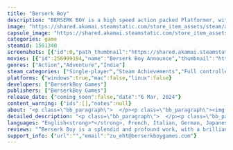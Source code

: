 ```yaml
---
title: "Berserk Boy"
description: "BERSERK BOY is a high speed action packed Platformer, with Metroidvania elements. Packed with vibrant and stylish pixel art. Go Berserk! as you change into different forms and use the power of Lightning, Fire, Ice, Air, and Earth to save the planet!"
image: "https://shared.akamai.steamstatic.com/store_item_assets/steam/apps/1561340/header.jpg?t=1729262432"
capsule_image: "https://shared.akamai.steamstatic.com/store_item_assets/steam/apps/1561340/capsule_231x87.jpg?t=1729262432"
categories: game
steamid: 1561340
screenshots: [{"id":0,"path_thumbnail":"https://shared.akamai.steamstatic.com/store_item_assets/steam/apps/1561340/ss_c6b974720a3260d0b5730a6b515cda4239036eb5.600x338.jpg?t=1729262432","path_full":"https://shared.akamai.steamstatic.com/store_item_assets/steam/apps/1561340/ss_c6b974720a3260d0b5730a6b515cda4239036eb5.1920x1080.jpg?t=1729262432"},{"id":1,"path_thumbnail":"https://shared.akamai.steamstatic.com/store_item_assets/steam/apps/1561340/ss_06eee5a24182c878d23f01c809f9574fbb309cd8.600x338.jpg?t=1729262432","path_full":"https://shared.akamai.steamstatic.com/store_item_assets/steam/apps/1561340/ss_06eee5a24182c878d23f01c809f9574fbb309cd8.1920x1080.jpg?t=1729262432"},{"id":2,"path_thumbnail":"https://shared.akamai.steamstatic.com/store_item_assets/steam/apps/1561340/ss_bc426839a2efd995120b6e20a26ed332f9034192.600x338.jpg?t=1729262432","path_full":"https://shared.akamai.steamstatic.com/store_item_assets/steam/apps/1561340/ss_bc426839a2efd995120b6e20a26ed332f9034192.1920x1080.jpg?t=1729262432"},{"id":3,"path_thumbnail":"https://shared.akamai.steamstatic.com/store_item_assets/steam/apps/1561340/ss_a362d866eb255d1151479705669fc943e22a52db.600x338.jpg?t=1729262432","path_full":"https://shared.akamai.steamstatic.com/store_item_assets/steam/apps/1561340/ss_a362d866eb255d1151479705669fc943e22a52db.1920x1080.jpg?t=1729262432"},{"id":4,"path_thumbnail":"https://shared.akamai.steamstatic.com/store_item_assets/steam/apps/1561340/ss_3d60833332c741f40ccbb867ab1cd8d2d9428117.600x338.jpg?t=1729262432","path_full":"https://shared.akamai.steamstatic.com/store_item_assets/steam/apps/1561340/ss_3d60833332c741f40ccbb867ab1cd8d2d9428117.1920x1080.jpg?t=1729262432"},{"id":5,"path_thumbnail":"https://shared.akamai.steamstatic.com/store_item_assets/steam/apps/1561340/ss_b0d95ea782205fd8544441d02a0266b7165325af.600x338.jpg?t=1729262432","path_full":"https://shared.akamai.steamstatic.com/store_item_assets/steam/apps/1561340/ss_b0d95ea782205fd8544441d02a0266b7165325af.1920x1080.jpg?t=1729262432"},{"id":6,"path_thumbnail":"https://shared.akamai.steamstatic.com/store_item_assets/steam/apps/1561340/ss_464e02d56471cbeb611ad05ac20914489a62e1fb.600x338.jpg?t=1729262432","path_full":"https://shared.akamai.steamstatic.com/store_item_assets/steam/apps/1561340/ss_464e02d56471cbeb611ad05ac20914489a62e1fb.1920x1080.jpg?t=1729262432"},{"id":7,"path_thumbnail":"https://shared.akamai.steamstatic.com/store_item_assets/steam/apps/1561340/ss_2ac1fd0c8b2edfe3869b5039fbe80d0eadbc1118.600x338.jpg?t=1729262432","path_full":"https://shared.akamai.steamstatic.com/store_item_assets/steam/apps/1561340/ss_2ac1fd0c8b2edfe3869b5039fbe80d0eadbc1118.1920x1080.jpg?t=1729262432"},{"id":8,"path_thumbnail":"https://shared.akamai.steamstatic.com/store_item_assets/steam/apps/1561340/ss_06882187ea570659f1da7e8f23500254019825de.600x338.jpg?t=1729262432","path_full":"https://shared.akamai.steamstatic.com/store_item_assets/steam/apps/1561340/ss_06882187ea570659f1da7e8f23500254019825de.1920x1080.jpg?t=1729262432"},{"id":9,"path_thumbnail":"https://shared.akamai.steamstatic.com/store_item_assets/steam/apps/1561340/ss_92011e941b763dfec63641fb53c3c452aa780b26.600x338.jpg?t=1729262432","path_full":"https://shared.akamai.steamstatic.com/store_item_assets/steam/apps/1561340/ss_92011e941b763dfec63641fb53c3c452aa780b26.1920x1080.jpg?t=1729262432"},{"id":10,"path_thumbnail":"https://shared.akamai.steamstatic.com/store_item_assets/steam/apps/1561340/ss_3417ed7d14e33c9f15f6ef7da89d99ca4044b37d.600x338.jpg?t=1729262432","path_full":"https://shared.akamai.steamstatic.com/store_item_assets/steam/apps/1561340/ss_3417ed7d14e33c9f15f6ef7da89d99ca4044b37d.1920x1080.jpg?t=1729262432"},{"id":11,"path_thumbnail":"https://shared.akamai.steamstatic.com/store_item_assets/steam/apps/1561340/ss_b02727fb6cc60ceaa001c8c8a983b77b7cc0babf.600x338.jpg?t=1729262432","path_full":"https://shared.akamai.steamstatic.com/store_item_assets/steam/apps/1561340/ss_b02727fb6cc60ceaa001c8c8a983b77b7cc0babf.1920x1080.jpg?t=1729262432"}]
movies: [{"id":256999194,"name":"Berserk Boy Announce","thumbnail":"https://shared.akamai.steamstatic.com/store_item_assets/steam/apps/256999194/movie.293x165.jpg?t=1707169595","webm":{"480":"http://video.akamai.steamstatic.com/store_trailers/256999194/movie480_vp9.webm?t=1707169595","max":"http://video.akamai.steamstatic.com/store_trailers/256999194/movie_max_vp9.webm?t=1707169595"},"mp4":{"480":"http://video.akamai.steamstatic.com/store_trailers/256999194/movie480.mp4?t=1707169595","max":"http://video.akamai.steamstatic.com/store_trailers/256999194/movie_max.mp4?t=1707169595"},"highlight":true},{"id":256951021,"name":"BERSERK BOY","thumbnail":"https://shared.akamai.steamstatic.com/store_item_assets/steam/apps/256951021/movie.293x165.jpg?t=1707169600","webm":{"480":"http://video.akamai.steamstatic.com/store_trailers/256951021/movie480_vp9.webm?t=1707169600","max":"http://video.akamai.steamstatic.com/store_trailers/256951021/movie_max_vp9.webm?t=1707169600"},"mp4":{"480":"http://video.akamai.steamstatic.com/store_trailers/256951021/movie480.mp4?t=1707169600","max":"http://video.akamai.steamstatic.com/store_trailers/256951021/movie_max.mp4?t=1707169600"},"highlight":true}]
genres: ["Action","Adventure","Indie"]
steam_categories: ["Single-player","Steam Achievements","Full controller support","Steam Cloud","Family Sharing"]
platforms: {"windows":true,"mac":false,"linux":false}
developers: ["BerserkBoy Games"]
publishers: ["BerserkBoy Games"]
release_date: {"coming_soon":false,"date":"6 Mar, 2024"}
content_warning: {"ids":[],"notes":null}
about: "<p class=\"bb_paragraph\">  </p><p class=\"bb_paragraph\"><img class=\"bb_img\" src=\"https://shared.akamai.steamstatic.com/store_item_assets/steam/apps/1561340/extras/BerserkBoy_SteamGIF04.gif?t=1729262432\" /></p><p class=\"bb_paragraph\">In the distant future, a mad scientist and his army of darkness seek to enslave the people of Earth. Hope for all humanity rests with The Resistance, but are they enough? Enter Kei, a rookie hero who is transformed by mysterious Orb energy into BERSERK BOY! </p><p class=\"bb_paragraph\"></p><p class=\"bb_paragraph\">With high-speed action and the power to defeat evil, BERSERK BOY must face off against the diabolical Dr. Genos and his army of Dark Energy minions. Can he save the world before it's too late? It's time to GO BERSERK!</p><p class=\"bb_paragraph\"> </p><h2 class=\"bb_tag\">Features</h2><ul class=\"bb_ul\"><li><p class=\"bb_paragraph\"><strong> Unleash your ultimate form:</strong> with the power of the Berserk Orbs - Lightning, Fire, Earth, Air, and Ice - and become a force to be reckoned with!<br><br><img class=\"bb_img\" src=\"https://shared.akamai.steamstatic.com/store_item_assets/steam/apps/1561340/extras/BerserkBoy_SteamGIF01.gif?t=1729262432\" /></p></li><li><p class=\"bb_paragraph\"><strong>Go Berserk!</strong> Become a master of speed and skill as you chain together combos to fill your Berserk Meter and unleash devastating special attacks! Upgrade your abilities and become an unstoppable force!<br></p></li><li><p class=\"bb_paragraph\"><strong> Explore the sprawling world of New Hope City!</strong> and beyond, unlock hidden missions along the way. Jump, dash, slam, and slide through multiple stages with Metroidvania elements as you discover alternate paths and hidden collectibles! <br><br><img class=\"bb_img\" src=\"https://shared.akamai.steamstatic.com/store_item_assets/steam/apps/1561340/extras/BerserkBoy_SteamGIF05.gif?t=1729262432\" /></p></li><li><p class=\"bb_paragraph\"><strong>BERSERK BOY brings retro gaming:</strong> into the modern age with slick and stylish platforming action. Inspired by the genre greats, you'll be able to play for big scores and fast times in this modern adventure with a retro feel.<br><br><img class=\"bb_img\" src=\"https://shared.akamai.steamstatic.com/store_item_assets/steam/apps/1561340/extras/BerserkBoy_SteamGIF06.gif?t=1729262432\" /></p></li></ul>"
detailed_description: "<p class=\"bb_paragraph\">  </p><p class=\"bb_paragraph\"><img class=\"bb_img\" src=\"https://shared.akamai.steamstatic.com/store_item_assets/steam/apps/1561340/extras/BerserkBoy_SteamGIF04.gif?t=1729262432\" /></p><p class=\"bb_paragraph\">In the distant future, a mad scientist and his army of darkness seek to enslave the people of Earth. Hope for all humanity rests with The Resistance, but are they enough? Enter Kei, a rookie hero who is transformed by mysterious Orb energy into BERSERK BOY! </p><p class=\"bb_paragraph\"></p><p class=\"bb_paragraph\">With high-speed action and the power to defeat evil, BERSERK BOY must face off against the diabolical Dr. Genos and his army of Dark Energy minions. Can he save the world before it's too late? It's time to GO BERSERK!</p><p class=\"bb_paragraph\"> </p><h2 class=\"bb_tag\">Features</h2><ul class=\"bb_ul\"><li><p class=\"bb_paragraph\"><strong> Unleash your ultimate form:</strong> with the power of the Berserk Orbs - Lightning, Fire, Earth, Air, and Ice - and become a force to be reckoned with!<br><br><img class=\"bb_img\" src=\"https://shared.akamai.steamstatic.com/store_item_assets/steam/apps/1561340/extras/BerserkBoy_SteamGIF01.gif?t=1729262432\" /></p></li><li><p class=\"bb_paragraph\"><strong>Go Berserk!</strong> Become a master of speed and skill as you chain together combos to fill your Berserk Meter and unleash devastating special attacks! Upgrade your abilities and become an unstoppable force!<br></p></li><li><p class=\"bb_paragraph\"><strong> Explore the sprawling world of New Hope City!</strong> and beyond, unlock hidden missions along the way. Jump, dash, slam, and slide through multiple stages with Metroidvania elements as you discover alternate paths and hidden collectibles! <br><br><img class=\"bb_img\" src=\"https://shared.akamai.steamstatic.com/store_item_assets/steam/apps/1561340/extras/BerserkBoy_SteamGIF05.gif?t=1729262432\" /></p></li><li><p class=\"bb_paragraph\"><strong>BERSERK BOY brings retro gaming:</strong> into the modern age with slick and stylish platforming action. Inspired by the genre greats, you'll be able to play for big scores and fast times in this modern adventure with a retro feel.<br><br><img class=\"bb_img\" src=\"https://shared.akamai.steamstatic.com/store_item_assets/steam/apps/1561340/extras/BerserkBoy_SteamGIF06.gif?t=1729262432\" /></p></li></ul>"
languages: "English<strong>*</strong>, French, Italian, German, Japanese, Korean, Russian, Simplified Chinese, Portuguese - Brazil, Spanish - Latin America<br><strong>*</strong>languages with full audio support"
reviews: "“Berserk Boy is a splendid and profound work, with a brilliant and lively game design, powerful and direct, capable of impressing and offering an engaging experience. To be had and propagated with joy, as this production is destined to be a yardstick.”<br>89 – METACRITIC<br><br>“I absolutely loved Berserk Boy – enough to want to come back for more thanks to its fast-paced platforming, fluid combat, incredible soundtrack, and nostalgia-bomb of SNES-era gaming. This 2D action-platformer is worth the ride so you can GO BERSERK!!”<br>85 – OPENCRITIC<br><br>“Berserk Boy a ton of fun, it’s honestly one of the best new platformers I’ve played in a very long time.”<br>100 – Hey Poor Player<br>"
support_info: {"url":"","email":"zu_eht@berserkboygames.com"}
---
```


